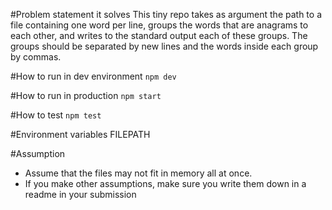 #Problem statement it solves
This tiny repo takes as argument the path to a file containing one word per line, groups the words that are anagrams to each other, and writes to the standard output each of these groups.
The groups should be separated by new lines and the words inside each group by commas.

#How to run in dev environment
`npm dev`

#How to run in production
`npm start`

#How to test
`npm test`

#Environment variables
FILEPATH

#Assumption
* Assume that the files may not fit in memory all at once.
* If you make other assumptions, make sure you write them down in a readme in your submission
